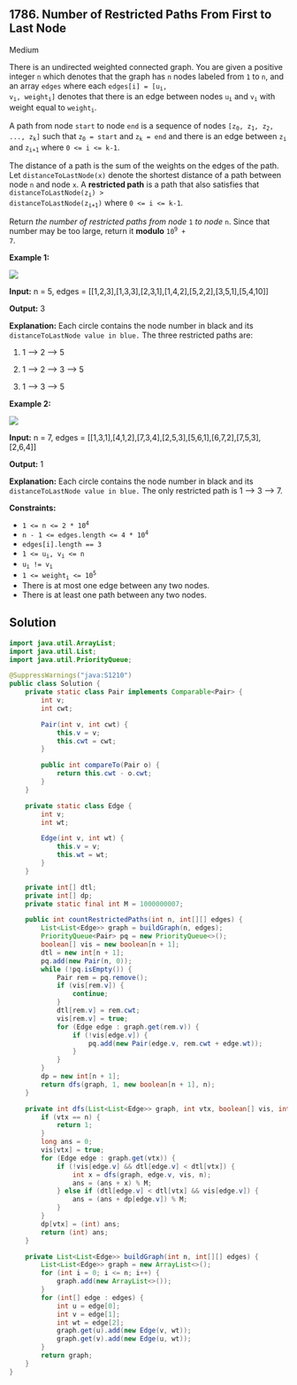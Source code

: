 ## 1786\. Number of Restricted Paths From First to Last Node

Medium

There is an undirected weighted connected graph. You are given a positive integer `n` which denotes that the graph has `n` nodes labeled from `1` to `n`, and an array `edges` where each <code>edges[i] = [u<sub>i</sub>, v<sub>i</sub>, weight<sub>i</sub>]</code> denotes that there is an edge between nodes <code>u<sub>i</sub></code> and <code>v<sub>i</sub></code> with weight equal to <code>weight<sub>i</sub></code>.

A path from node `start` to node `end` is a sequence of nodes <code>[z<sub>0</sub>, z<sub>1</sub>, z<sub>2</sub>, ..., z<sub>k</sub>]</code> such that <code>z<sub>0</sub> = start</code> and <code>z<sub>k</sub> = end</code> and there is an edge between <code>z<sub>i</sub></code> and <code>z<sub>i+1</sub></code> where `0 <= i <= k-1`.

The distance of a path is the sum of the weights on the edges of the path. Let `distanceToLastNode(x)` denote the shortest distance of a path between node `n` and node `x`. A **restricted path** is a path that also satisfies that <code>distanceToLastNode(z<sub>i</sub>) > distanceToLastNode(z<sub>i+1</sub>)</code> where `0 <= i <= k-1`.

Return _the number of restricted paths from node_ `1` _to node_ `n`. Since that number may be too large, return it **modulo** <code>10<sup>9</sup> + 7</code>.

**Example 1:**

![](https://assets.leetcode.com/uploads/2021/02/17/restricted_paths_ex1.png)

**Input:** n = 5, edges = \[\[1,2,3],[1,3,3],[2,3,1],[1,4,2],[5,2,2],[3,5,1],[5,4,10]]

**Output:** 3

**Explanation:** Each circle contains the node number in black and its `distanceToLastNode value in blue.` The three restricted paths are:

1) 1 --> 2 --> 5

2) 1 --> 2 --> 3 --> 5

3) 1 --> 3 --> 5 

**Example 2:**

![](https://assets.leetcode.com/uploads/2021/02/17/restricted_paths_ex22.png)

**Input:** n = 7, edges = \[\[1,3,1],[4,1,2],[7,3,4],[2,5,3],[5,6,1],[6,7,2],[7,5,3],[2,6,4]]

**Output:** 1

**Explanation:** Each circle contains the node number in black and its `distanceToLastNode value in blue.` The only restricted path is 1 --> 3 --> 7. 

**Constraints:**

*   <code>1 <= n <= 2 * 10<sup>4</sup></code>
*   <code>n - 1 <= edges.length <= 4 * 10<sup>4</sup></code>
*   `edges[i].length == 3`
*   <code>1 <= u<sub>i</sub>, v<sub>i</sub> <= n</code>
*   <code>u<sub>i</sub> != v<sub>i</sub></code>
*   <code>1 <= weight<sub>i</sub> <= 10<sup>5</sup></code>
*   There is at most one edge between any two nodes.
*   There is at least one path between any two nodes.

## Solution

```java
import java.util.ArrayList;
import java.util.List;
import java.util.PriorityQueue;

@SuppressWarnings("java:S1210")
public class Solution {
    private static class Pair implements Comparable<Pair> {
        int v;
        int cwt;

        Pair(int v, int cwt) {
            this.v = v;
            this.cwt = cwt;
        }

        public int compareTo(Pair o) {
            return this.cwt - o.cwt;
        }
    }

    private static class Edge {
        int v;
        int wt;

        Edge(int v, int wt) {
            this.v = v;
            this.wt = wt;
        }
    }

    private int[] dtl;
    private int[] dp;
    private static final int M = 1000000007;

    public int countRestrictedPaths(int n, int[][] edges) {
        List<List<Edge>> graph = buildGraph(n, edges);
        PriorityQueue<Pair> pq = new PriorityQueue<>();
        boolean[] vis = new boolean[n + 1];
        dtl = new int[n + 1];
        pq.add(new Pair(n, 0));
        while (!pq.isEmpty()) {
            Pair rem = pq.remove();
            if (vis[rem.v]) {
                continue;
            }
            dtl[rem.v] = rem.cwt;
            vis[rem.v] = true;
            for (Edge edge : graph.get(rem.v)) {
                if (!vis[edge.v]) {
                    pq.add(new Pair(edge.v, rem.cwt + edge.wt));
                }
            }
        }
        dp = new int[n + 1];
        return dfs(graph, 1, new boolean[n + 1], n);
    }

    private int dfs(List<List<Edge>> graph, int vtx, boolean[] vis, int n) {
        if (vtx == n) {
            return 1;
        }
        long ans = 0;
        vis[vtx] = true;
        for (Edge edge : graph.get(vtx)) {
            if (!vis[edge.v] && dtl[edge.v] < dtl[vtx]) {
                int x = dfs(graph, edge.v, vis, n);
                ans = (ans + x) % M;
            } else if (dtl[edge.v] < dtl[vtx] && vis[edge.v]) {
                ans = (ans + dp[edge.v]) % M;
            }
        }
        dp[vtx] = (int) ans;
        return (int) ans;
    }

    private List<List<Edge>> buildGraph(int n, int[][] edges) {
        List<List<Edge>> graph = new ArrayList<>();
        for (int i = 0; i <= n; i++) {
            graph.add(new ArrayList<>());
        }
        for (int[] edge : edges) {
            int u = edge[0];
            int v = edge[1];
            int wt = edge[2];
            graph.get(u).add(new Edge(v, wt));
            graph.get(v).add(new Edge(u, wt));
        }
        return graph;
    }
}
```